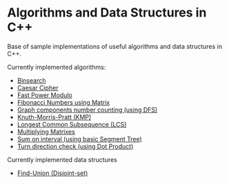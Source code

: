 # Algorithms and Data Structures in C++
Base of sample implementations of useful algorithms and data structures in C++.

Currently implemented algorithms:
- [Binsearch](binsearch_algorithms.cpp)
- [Caesar Cipher](caesar_cipher.cpp)
- [Fast Power Modulo](fast_power_modulo.cpp)
- [Fibonacci Numbers using Matrix](fibonacci_on_matrix.cpp)
- [Graph components number counting (using DFS)](graph_components_number_DFS.cpp)
- [Knuth-Morris-Pratt (KMP)](kmp.cpp)
- [Longest Common Subsequence (LCS)](longest_common_subsequence.cpp)
- [Multiplying Matrixes](multiplying_matrixes.cpp)
- [Sum on interval (using basic Segment Tree)](interval_sum_ST.cpp)
- [Turn direction check (using Dot Product)](turn_direction.cpp)

Currently implemented data structures
- [Find-Union (Disjoint-set)](find-union.cpp)
